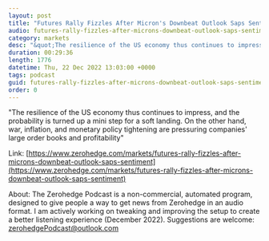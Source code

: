 ```yaml
---
layout: post
title: "Futures Rally Fizzles After Micron's Downbeat Outlook Saps Sentiment"
audio: futures-rally-fizzles-after-microns-downbeat-outlook-saps-sentiment-0
category: markets
desc: "&quot;The resilience of the US economy thus continues to impress, and the probability is turned up a mini step for a soft landing. On the other hand, war, inflation, and monetary policy tightening are pressuring companies' large order books and profitability&quot;"
duration: 00:29:36
length: 1776
datetime: Thu, 22 Dec 2022 13:03:00 +0000
tags: podcast
guid: futures-rally-fizzles-after-microns-downbeat-outlook-saps-sentiment-0
order: 0
---
```

&quot;The resilience of the US economy thus continues to impress, and the probability is turned up a mini step for a soft landing. On the other hand, war, inflation, and monetary policy tightening are pressuring companies' large order books and profitability&quot;

Link: [https://www.zerohedge.com/markets/futures-rally-fizzles-after-microns-downbeat-outlook-saps-sentiment](https://www.zerohedge.com/markets/futures-rally-fizzles-after-microns-downbeat-outlook-saps-sentiment)

About: The Zerohedge Podcast is a non-commercial, automated program, designed to give people a way to get news from Zerohedge in an audio format.  I am actively working on tweaking and improving the setup to create a better listening experience (December 2022).  Suggestions are welcome: [zerohedgePodcast@outlook.com](mailto:zerohedgePodcast@outlook.com)